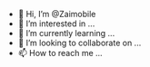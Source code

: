 - 👋 Hi, I’m @Zaimobile
- 👀 I’m interested in ...
- 🌱 I’m currently learning ...
- 💞️ I’m looking to collaborate on ...
- 📫 How to reach me ...

<!---
Zaimobile/Zaimobile is a ✨ special ✨ repository because its `README.md` (this file) appears on your GitHub profile.
You can click the Preview link to take a look at your changes.
--->

